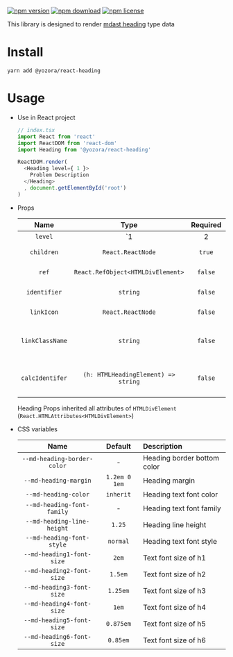 [![npm version](https://img.shields.io/npm/v/@yozora/react-heading.svg)](https://www.npmjs.com/package/@yozora/react-heading)
[![npm download](https://img.shields.io/npm/dm/@yozora/react-heading.svg)](https://www.npmjs.com/package/@yozora/react-heading)
[![npm license](https://img.shields.io/npm/l/@yozora/react-heading.svg)](https://www.npmjs.com/package/@yozora/react-heading)


This library is designed to render [mdast heading][] type data


# Install

  ```shell
  yarn add @yozora/react-heading
  ```

# Usage
  * Use in React project

    ```typescript
    // index.tsx
    import React from 'react'
    import ReactDOM from 'react-dom'
    import Heading from '@yozora/react-heading'

    ReactDOM.render(
      <Heading level={ 1 }>
        Problem Description
      </Heading>
      , document.getElementById('root')
    )
    ```

  * Props

     Name             | Type                                | Required  | Default                     | Description
    :----------------:|:-----------------------------------:|:---------:|:---------------------------:|:-------------
     `level`          | `1|2|3|4|5|6`                       | `true`    | -                           | Heading level
     `children`       | `React.ReactNode`                   | `true`    | -                           | Heading content
     `ref`            | `React.RefObject<HTMLDivElement>`   | `false`   | -                           | Forwarded ref callback
     `identifier`     | `string`                            | `false`   | `heading-{e.textContent}`   | Heading identifier
     `linkIcon`       | `React.ReactNode`                   | `false`   | `<HeadingLinkIcon />`       | Heading link icon
     `linkClassName`  | `string`                            | `false`   | -                           | css className for heading link
     `calcIdentifer`  | `(h: HTMLHeadingElement) => string` | `false`   | `calcIdentifierForHeading`  | generate identifier if it not specified


    Heading Props inherited all attributes of `HTMLDivElement` (`React.HTMLAttributes<HTMLDivElement>`)

  * CSS variables

     Name                           | Default       |  Description
    :------------------------------:|:-------------:|:-----------------------
     `--md-heading-border-color`    | -             | Heading border bottom color
     `--md-heading-margin`          | `1.2em 0 1em` | Heading margin
     `--md-heading-color`           | `inherit`     | Heading text font color
     `--md-heading-font-family`     | -             | Heading text font family
     `--md-heading-line-height`     | `1.25`        | Heading line height
     `--md-heading-font-style`      | `normal`      | Heading text font style
     `--md-heading1-font-size`      | `2em`         | Text font size of h1
     `--md-heading2-font-size`      | `1.5em`       | Text font size of h2
     `--md-heading3-font-size`      | `1.25em`      | Text font size of h3
     `--md-heading4-font-size`      | `1em`         | Text font size of h4
     `--md-heading5-font-size`      | `0.875em`     | Text font size of h5
     `--md-heading6-font-size`      | `0.85em`      | Text font size of h6

[mdast heading]: https://github.com/syntax-tree/mdast#heading
